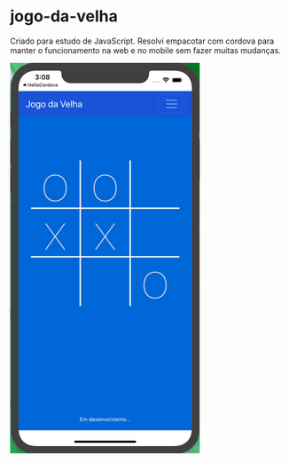 # jogo-da-velha
Criado para estudo de JavaScript.
Resolvi empacotar com cordova para manter o funcionamento na web e no mobile sem fazer muitas mudanças.

![alt text](https://github.com/leoeek/jogo-da-velha/blob/master/www/img/teste1.png)
